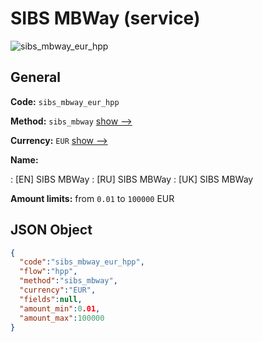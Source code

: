 
# SIBS MBWay (service) 
![sibs_mbway_eur_hpp](https://static.openfintech.io/payment_methods/sibs_mbway_eur_hpp/logo.svg?w=400&c=v0.59.26#w200)  

## General 
 
**Code:** `sibs_mbway_eur_hpp` 
 
**Method:** `sibs_mbway` 
 [show -->](/payment-methods/sibs_mbway/) 
 
**Currency:** `EUR` [show -->](/currencies/EUR/) 
 
**Name:** 
 
:	[EN] SIBS MBWay 
:	[RU] SIBS MBWay 
:	[UK] SIBS MBWay 
 
**Amount limits:** from `0.01` to `100000` EUR 

## JSON Object 

```json
{
  "code":"sibs_mbway_eur_hpp",
  "flow":"hpp",
  "method":"sibs_mbway",
  "currency":"EUR",
  "fields":null,
  "amount_min":0.01,
  "amount_max":100000
}
```  
